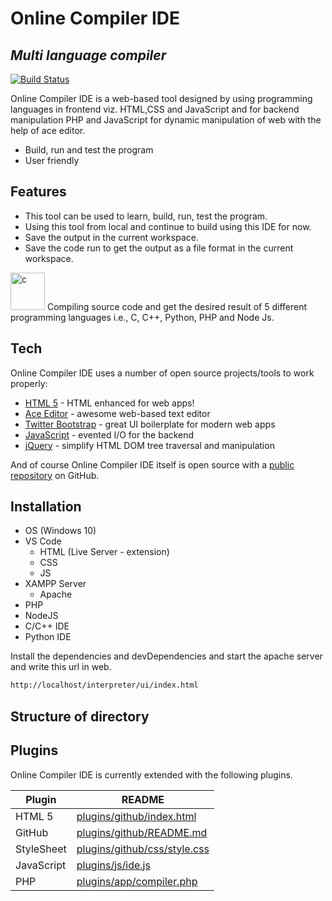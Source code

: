 # Online Compiler IDE
## _Multi language compiler_

[![Build Status](https://travis-ci.org/joemccann/dillinger.svg?branch=master)](https://travis-ci.org/joemccann/dillinger)

Online Compiler IDE is a web-based tool designed by using
programming languages in frontend viz. HTML,CSS and JavaScript and for backend
manipulation PHP and JavaScript for dynamic manipulation of web with the help of
ace editor.


- Build, run and test the program
- User friendly

## Features

- This tool can be used to learn, build, run, test the program.
- Using this tool from local and continue to build using this IDE for now.
- Save the output in the current workspace.
- Save the code run to get the output as a file format in the current workspace.
<img src="https://upload.wikimedia.org/wikipedia/commons/1/19/C_Logo.png" alt="c" width="55" height="60"/>
Compiling source code and get the desired result of 5 different programming
languages i.e., C, C++, Python, PHP and Node Js.


## Tech

Online Compiler IDE uses a number of open source projects/tools to work properly:

- [HTML 5] - HTML enhanced for web apps!
- [Ace Editor] - awesome web-based text editor
- [Twitter Bootstrap] - great UI boilerplate for modern web apps
- [JavaScript] - evented I/O for the backend
- [jQuery] - simplify HTML DOM tree traversal and manipulation

And of course Online Compiler IDE itself is open source with a [public repository][on_Com_IDE]
 on GitHub.

## Installation
- OS (Windows 10)
- VS Code
    -  HTML (Live Server - extension)
    - CSS
    - JS
- XAMPP Server
    - Apache
- PHP
- NodeJS
- C/C++ IDE
- Python IDE

Install the dependencies and devDependencies and start the apache server and write this url in web.

```sh
http://localhost/interpreter/ui/index.html
```
## Structure of directory


## Plugins

Online Compiler IDE is currently extended with the following plugins.

| Plugin | README |
| ------ | ------ |
| HTML 5 | [plugins/github/index.html][on_Com_IDE_h] |
| GitHub | [plugins/github/README.md][on_Com_IDE] |
| StyleSheet | [plugins/github/css/style.css][on_com_IDE_css] |
| JavaScript | [plugins/js/ide.js][on_Com_IDE_js] |
| PHP | [plugins/app/compiler.php][on_Com_IDE_php] |





[//]: # (These are reference links used in the body of this note and get stripped out when the markdown processor does its job. There is no need to format nicely because it shouldn't be seen. Thanks SO - http://stackoverflow.com/questions/4823468/store-comments-in-markdown-syntax)

   [on_Com_IDE]: <https://github.com/kondapalli19/Online-Compiler-IDE>
   [on_Com_IDE_h]:<https://github.com/kondapalli19/Online-Compiler-IDE/blob/main/ui/index.html>
   [on_Com_IDE_css]:<https://github.com/kondapalli19/Online-Compiler-IDE/tree/main/ui/css>
   [on_Com_IDE_js]:<https://github.com/kondapalli19/Online-Compiler-IDE/blob/main/ui/js/ide.js>
   [on_Com_IDE_php]:<https://github.com/kondapalli19/Online-Compiler-IDE/blob/main/app/compiler.php>
  
   [JavaScript]: <https://github.com/blueimp/JavaScript-Templates/blob/master/README.md>

   [Ace Editor]: <http://ace.ajax.org>
   [node.js]: <http://nodejs.org>
   [Twitter Bootstrap]: <http://twitter.github.com/bootstrap/>
   [jQuery]: <http://jquery.com>
   [@tjholowaychuk]: <http://twitter.com/tjholowaychuk>
   [HTML 5]: <https://github.com/h5bp/html5-boilerplate/blob/main/README.md>
